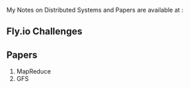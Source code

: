 My Notes on Distributed Systems and Papers are available at : <TODO>

## Fly.io Challenges

## Papers

1. MapReduce
2. GFS
